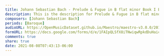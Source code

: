 ```yaml
---
title: Johann Sebastian Bach - Prelude & Fugue in B flat minor Book I BWV 867 (1)
description: This is the description for Prelude & Fugue in B flat minor Book I BWV 867 by Johann Sebastian Bach
composers: [Johann Sebastian Bach]
periods: [Baroque]
audioURL: https://OpenMusicDataset.github.io/Maestro/maestro-v3.0.0/2013/ORIG-MIDI_01_7_6_13_Group__MID--AUDIO_02_R1_2013_wav--1.midi
formURL: https://docs.google.com/forms/d/e/1FAIpQLSfX8iTNwiqwRpkdDuHaicHKOuO23sFUypfKLlYzn9kua7RxNg/viewform
comments: true
share: true
date: 2021-08-08T07:43:13-06:00
---
```


